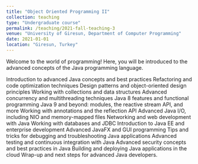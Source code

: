 ```yaml
---
title: "Object Oriented Programming II"
collection: teaching
type: "Undergraduate course"
permalink: /teaching/2021-fall-teaching-3
venue: "University of Giresun, Department of Computer Programming"
date: 2021-01-01
location: "Giresun, Turkey"
---
```


Welcome to the world of programming! Here, you will be introduced to the advanced concepts of the Java programming language. 

Introduction to advanced Java concepts and best practices
Refactoring and code optimization techniques
Design patterns and object-oriented design principles
Working with collections and data structures
Advanced concurrency and multithreading techniques
Java 8 features and functional programming
Java 9 and beyond: modules, the reactive stream API, and more
Working with annotations and the reflection API
Advanced Java I/O, including NIO and memory-mapped files
Networking and web development with Java
Working with databases and JDBC
Introduction to Java EE and enterprise development
Advanced JavaFX and GUI programming
Tips and tricks for debugging and troubleshooting Java applications
Advanced testing and continuous integration with Java
Advanced security concepts and best practices in Java
Building and deploying Java applications in the cloud
Wrap-up and next steps for advanced Java developers.
